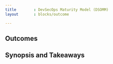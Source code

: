 ```yaml
---
title        : DevSecOps Maturity Model (DSOMM)
layout       : blocks/outcome

---
```



## Outcomes



## Synopsis and Takeaways
